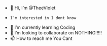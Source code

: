 - 👋 Hi, I’m @TheeViolet
-     I’m interested in I dont know
- 🌱 I’m currently learning Coding
- 💞️ I’m looking to collaborate on NOTHING!!!!!
- 📫 How to reach me You Cant

<!---
TheeViolet/TheeViolet is a ✨ special ✨ repository because its `README.md` (this file) appears on your GitHub profile.
You can click the Preview link to take a look at your changes.
--->
